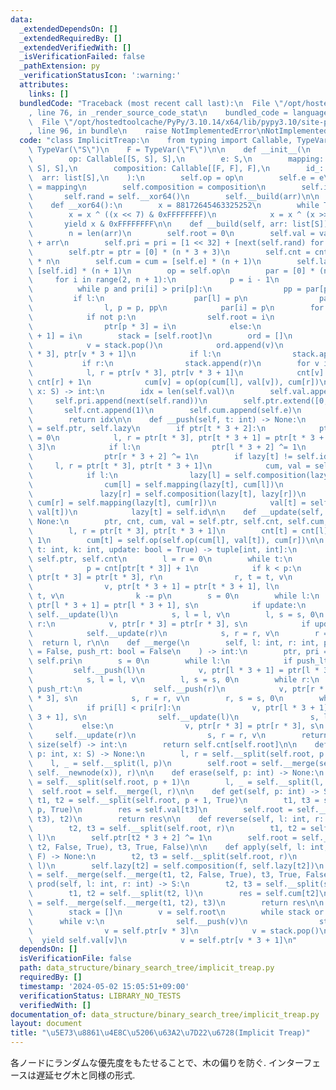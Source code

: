 ```yaml
---
data:
  _extendedDependsOn: []
  _extendedRequiredBy: []
  _extendedVerifiedWith: []
  _isVerificationFailed: false
  _pathExtension: py
  _verificationStatusIcon: ':warning:'
  attributes:
    links: []
  bundledCode: "Traceback (most recent call last):\n  File \"/opt/hostedtoolcache/PyPy/3.10.14/x64/lib/pypy3.10/site-packages/onlinejudge_verify/documentation/build.py\"\
    , line 76, in _render_source_code_stat\n    bundled_code = language.bundle(\n\
    \  File \"/opt/hostedtoolcache/PyPy/3.10.14/x64/lib/pypy3.10/site-packages/onlinejudge_verify/languages/python.py\"\
    , line 96, in bundle\n    raise NotImplementedError\nNotImplementedError\n"
  code: "class ImplicitTreap:\n    from typing import Callable, TypeVar\n\n    S =\
    \ TypeVar(\"S\")\n    F = TypeVar(\"F\")\n\n    def __init__(\n        self,\n\
    \        op: Callable[[S, S], S],\n        e: S,\n        mapping: Callable[[F,\
    \ S], S],\n        composition: Callable[[F, F], F],\n        id_: F,\n      \
    \  arr: list[S],\n    ):\n        self.op = op\n        self.e = e\n        self.mapping\
    \ = mapping\n        self.composition = composition\n        self.id = id_\n \
    \       self.rand = self.__xor64()\n        self.__build(arr)\n\n    @staticmethod\n\
    \    def __xor64():\n        x = 88172645463325252\n        while True:\n    \
    \        x = x ^ ((x << 7) & 0xFFFFFFFF)\n            x = x ^ (x >> 9)\n     \
    \       yield x & 0xFFFFFFFF\n\n    def __build(self, arr: list[S]) -> None:\n\
    \        n = len(arr)\n        self.root = 0\n        self.val = val = [self.e]\
    \ + arr\n        self.pri = pri = [1 << 32] + [next(self.rand) for _ in range(n)]\n\
    \        self.ptr = ptr = [0] * (n * 3 + 3)\n        self.cnt = cnt = [0] + [1]\
    \ * n\n        self.cum = cum = [self.e] * (n + 1)\n        self.lazy = lazy =\
    \ [self.id] * (n + 1)\n        op = self.op\n        par = [0] * (n + 1)\n   \
    \     for i in range(2, n + 1):\n            p = i - 1\n            l = 0\n  \
    \          while p and pri[i] > pri[p]:\n                pp = par[p]\n       \
    \         if l:\n                    par[l] = p\n                par[p] = i\n\
    \                l, p = p, pp\n            par[i] = p\n        for i, p in enumerate(par):\n\
    \            if not p:\n                self.root = i\n            elif i < p:\n\
    \                ptr[p * 3] = i\n            else:\n                ptr[p * 3\
    \ + 1] = i\n        stack = [self.root]\n        ord = []\n        while stack:\n\
    \            v = stack.pop()\n            ord.append(v)\n            l, r = ptr[v\
    \ * 3], ptr[v * 3 + 1]\n            if l:\n                stack.append(l)\n \
    \           if r:\n                stack.append(r)\n        for v in ord[::-1]:\n\
    \            l, r = ptr[v * 3], ptr[v * 3 + 1]\n            cnt[v] = cnt[l] +\
    \ cnt[r] + 1\n            cum[v] = op(op(cum[l], val[v]), cum[r])\n\n    def __newnode(self,\
    \ x: S) -> int:\n        idx = len(self.val)\n        self.val.append(x)\n   \
    \     self.pri.append(next(self.rand))\n        self.ptr.extend([0, 0, 0])\n \
    \       self.cnt.append(1)\n        self.cum.append(self.e)\n        self.lazy.append(self.id)\n\
    \        return idx\n\n    def __push(self, t: int) -> None:\n        ptr, lazy\
    \ = self.ptr, self.lazy\n        if ptr[t * 3 + 2]:\n            ptr[t * 3 + 2]\
    \ = 0\n            l, r = ptr[t * 3], ptr[t * 3 + 1] = ptr[t * 3 + 1], ptr[t *\
    \ 3]\n            if l:\n                ptr[l * 3 + 2] ^= 1\n            if r:\n\
    \                ptr[r * 3 + 2] ^= 1\n        if lazy[t] != self.id:\n       \
    \     l, r = ptr[t * 3], ptr[t * 3 + 1]\n            cum, val = self.cum, self.val\n\
    \            if l:\n                lazy[l] = self.composition(lazy[t], lazy[l])\n\
    \                cum[l] = self.mapping(lazy[t], cum[l])\n            if r:\n \
    \               lazy[r] = self.composition(lazy[t], lazy[r])\n               \
    \ cum[r] = self.mapping(lazy[t], cum[r])\n            val[t] = self.mapping(lazy[t],\
    \ val[t])\n            lazy[t] = self.id\n\n    def __update(self, t: int) ->\
    \ None:\n        ptr, cnt, cum, val = self.ptr, self.cnt, self.cum, self.val\n\
    \        l, r = ptr[t * 3], ptr[t * 3 + 1]\n        cnt[t] = cnt[l] + cnt[r] +\
    \ 1\n        cum[t] = self.op(self.op(cum[l], val[t]), cum[r])\n\n    def __split(self,\
    \ t: int, k: int, update: bool = True) -> tuple[int, int]:\n        ptr, cnt =\
    \ self.ptr, self.cnt\n        l = r = 0\n        while t:\n            self.__push(t)\n\
    \            p = cnt[ptr[t * 3]] + 1\n            if k < p:\n                v,\
    \ ptr[t * 3] = ptr[t * 3], r\n                r, t = t, v\n            else:\n\
    \                v, ptr[t * 3 + 1] = ptr[t * 3 + 1], l\n                l, t =\
    \ t, v\n                k -= p\n        s = 0\n        while l:\n            v,\
    \ ptr[l * 3 + 1] = ptr[l * 3 + 1], s\n            if update:\n               \
    \ self.__update(l)\n            s, l = l, v\n        l, s = s, 0\n        while\
    \ r:\n            v, ptr[r * 3] = ptr[r * 3], s\n            if update:\n    \
    \            self.__update(r)\n            s, r = r, v\n        r = s\n      \
    \  return l, r\n\n    def __merge(\n        self, l: int, r: int, push_lt: bool\
    \ = False, push_rt: bool = False\n    ) -> int:\n        ptr, pri = self.ptr,\
    \ self.pri\n        s = 0\n        while l:\n            if push_lt:\n       \
    \         self.__push(l)\n            v, ptr[l * 3 + 1] = ptr[l * 3 + 1], s\n\
    \            s, l = l, v\n        l, s = s, 0\n        while r:\n            if\
    \ push_rt:\n                self.__push(r)\n            v, ptr[r * 3] = ptr[r\
    \ * 3], s\n            s, r = r, v\n        r, s = s, 0\n        while l or r:\n\
    \            if pri[l] < pri[r]:\n                v, ptr[l * 3 + 1] = ptr[l *\
    \ 3 + 1], s\n                self.__update(l)\n                s, l = l, v\n \
    \           else:\n                v, ptr[r * 3] = ptr[r * 3], s\n           \
    \     self.__update(r)\n                s, r = r, v\n        return s\n\n    def\
    \ size(self) -> int:\n        return self.cnt[self.root]\n\n    def insert(self,\
    \ p: int, x: S) -> None:\n        l, r = self.__split(self.root, p + 1)\n    \
    \    l, _ = self.__split(l, p)\n        self.root = self.__merge(self.__merge(l,\
    \ self.__newnode(x)), r)\n\n    def erase(self, p: int) -> None:\n        l, r\
    \ = self.__split(self.root, p + 1)\n        l, _ = self.__split(l, p)\n      \
    \  self.root = self.__merge(l, r)\n\n    def get(self, p: int) -> S:\n       \
    \ t1, t2 = self.__split(self.root, p + 1, True)\n        t1, t3 = self.__split(t1,\
    \ p, True)\n        res = self.val[t3]\n        self.root = self.__merge(self.__merge(t1,\
    \ t3), t2)\n        return res\n\n    def reverse(self, l: int, r: int) -> None:\n\
    \        t2, t3 = self.__split(self.root, r)\n        t1, t2 = self.__split(t2,\
    \ l)\n        self.ptr[t2 * 3 + 2] ^= 1\n        self.root = self.__merge(self.__merge(t1,\
    \ t2, False, True), t3, True, False)\n\n    def apply(self, l: int, r: int, f:\
    \ F) -> None:\n        t2, t3 = self.__split(self.root, r)\n        t1, t2 = self.__split(t2,\
    \ l)\n        self.lazy[t2] = self.composition(f, self.lazy[t2])\n        self.root\
    \ = self.__merge(self.__merge(t1, t2, False, True), t3, True, False)\n\n    def\
    \ prod(self, l: int, r: int) -> S:\n        t2, t3 = self.__split(self.root, r)\n\
    \        t1, t2 = self.__split(t2, l)\n        res = self.cum[t2]\n        self.root\
    \ = self.__merge(self.__merge(t1, t2), t3)\n        return res\n\n    def iter(self):\n\
    \        stack = []\n        v = self.root\n        while stack or v:\n      \
    \      while v:\n                self.__push(v)\n                stack.append(v)\n\
    \                v = self.ptr[v * 3]\n            v = stack.pop()\n          \
    \  yield self.val[v]\n            v = self.ptr[v * 3 + 1]\n"
  dependsOn: []
  isVerificationFile: false
  path: data_structure/binary_search_tree/implicit_treap.py
  requiredBy: []
  timestamp: '2024-05-02 15:05:51+09:00'
  verificationStatus: LIBRARY_NO_TESTS
  verifiedWith: []
documentation_of: data_structure/binary_search_tree/implicit_treap.py
layout: document
title: "\u5E73\u8861\u4E8C\u5206\u63A2\u7D22\u6728(Implicit Treap)"
---
```


各ノードにランダムな優先度をもたせることで、木の偏りを防ぐ.
インターフェースは遅延セグ木と同様の形式.